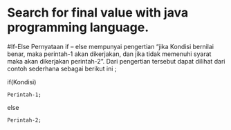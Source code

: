 # Search for final value with java programming language.

#If-Else
Pernyataan if – else mempunyai pengertian “jika Kondisi bernilai benar, maka perintah-1 akan dikerjakan, dan jika tidak memenuhi syarat maka akan dikerjakan perintah-2”. Dari pengertian tersebut dapat dilihat dari contoh sederhana sebagai berikut ini ;

if(Kondisi)

    Perintah-1;

else

    Perintah-2;
